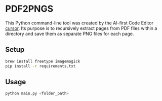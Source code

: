 # PDF2PNGS

This Python command-line tool was created by the AI-first Code Editor [cursor](https://cursor.sh/). Its purpose is to recursively extract pages from PDF files within a directory and save them as separate PNG files for each page.

## Setup

```bash
brew install freetype imagemagick
pip install -r requirements.txt
```

## Usage

```bash
python main.py <folder_path>
```
